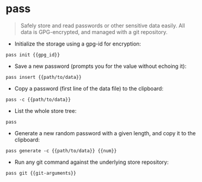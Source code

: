 # pass

> Safely store and read passwords or other sensitive data easily.
> All data is GPG-encrypted, and managed with a git repository.

- Initialize the storage using a gpg-id for encryption:

`pass init {{gpg_id}}`

- Save a new password (prompts you for the value without echoing it):

`pass insert {{path/to/data}}`

- Copy a password (first line of the data file) to the clipboard:

`pass -c {{path/to/data}}`

- List the whole store tree:

`pass`

- Generate a new random password with a given length, and copy it to the clipboard:

`pass generate -c {{path/to/data}} {{num}}`

- Run any git command against the underlying store repository:

`pass git {{git-arguments}}`
